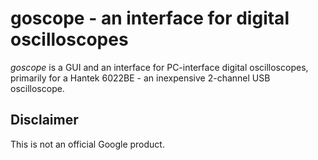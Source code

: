 # goscope - an interface for digital oscilloscopes

*goscope* is a GUI and an interface for PC-interface digital oscilloscopes,
primarily for a Hantek 6022BE - an inexpensive 2-channel USB oscilloscope.

## Disclaimer

This is not an official Google product.
